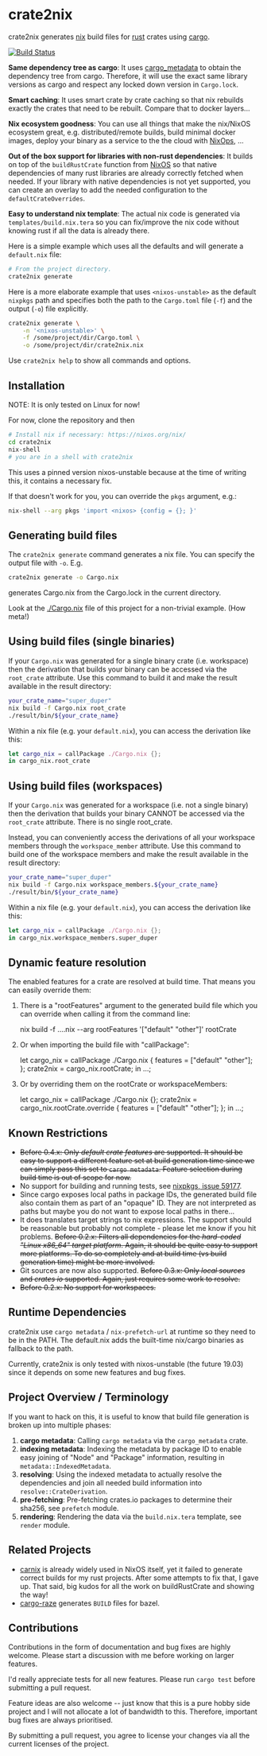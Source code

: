 # crate2nix

crate2nix generates [nix](https://nixos.org/nix/) build files for [rust](https://www.rust-lang.org/) crates 
using [cargo](https://crates.io/).

[![Build Status](https://travis-ci.org/kolloch/crate2nix.svg?branch=master)](https://travis-ci.org/kolloch/crate2nix)

**Same dependency tree as cargo**: It uses [cargo_metadata](https://github.com/oli-obk/cargo_metadata) to obtain the 
dependency tree from cargo. Therefore, it will use the exact same library versions as cargo and respect any locked down
version in `Cargo.lock`.

**Smart caching**: It uses smart crate by crate caching so that nix rebuilds exactly the crates that need to be rebuilt.
Compare that to docker layers...

**Nix ecosystem goodness**: You can use all things that make the nix/NixOS ecosystem great, e.g. distributed/remote builds, 
build minimal docker images, deploy your binary as a service to the the cloud with [NixOps](https://nixos.org/nixops/), ...

**Out of the box support for libraries with non-rust dependencies**: It builds on top of the `buildRustCrate` 
function from [NixOS](https://nixos.org/) so that native dependencies of
many rust libraries are already correctly fetched when needed. If your library with native dependencies is not yet 
supported, you can create an overlay to add the needed configuration to the `defaultCrateOverrides`.

**Easy to understand nix template**: The actual nix code is generated via `templates/build.nix.tera` so you can 
fix/improve the nix code without knowing rust if all the data is already there.

Here is a simple example which uses all the defaults and will generate a `default.nix` file:

```bash
# From the project directory.
crate2nix generate
```

Here is a more elaborate example that uses `<nixos-unstable>` as the default `nixpkgs` path and specifies both the path
to the `Cargo.toml` file (`-f`) and the output (`-o`) file explicitly.

```bash
crate2nix generate \
    -n '<nixos-unstable>' \
    -f /some/project/dir/Cargo.toml \
    -o /some/project/dir/crate2nix.nix
```

Use `crate2nix help` to show all commands and options.

## Installation

NOTE: It is only tested on Linux for now!

For now, clone the repository and then

```bash
# Install nix if necessary: https://nixos.org/nix/
cd crate2nix
nix-shell
# you are in a shell with crate2nix
```

This uses a pinned version nixos-unstable because at the time of writing this, it contains a necessary fix.

If that doesn't work for you, you can override the `pkgs` argument, e.g.:

```bash
nix-shell --arg pkgs 'import <nixos> {config = {}; }'
```

## Generating build files

The `crate2nix generate` command generates a nix file. You can specify the output file with `-o`. E.g.

```bash
crate2nix generate -o Cargo.nix
```

generates Cargo.nix from the Cargo.lock in the current directory.

Look at the [./Cargo.nix](./Cargo.nix) file of this project for a non-trivial example. (How meta!)

## Using build files (single binaries)

If your `Cargo.nix` was generated for a single binary crate (i.e. workspace) then the derivation that builds your binary
can be accessed via the `root_crate` attribute. Use this command to build it and make the result available in the result 
directory: 

```bash
your_crate_name="super_duper"
nix build -f Cargo.nix root_crate
./result/bin/${your_crate_name}
```  

Within a nix file (e.g. your `default.nix`), you can access the 
derivation like this: 

```nix
let cargo_nix = callPackage ./Cargo.nix {};
in cargo_nix.root_crate
```

## Using build files (workspaces)

If your `Cargo.nix` was generated for a workspace (i.e. not a single binary) then the derivation that builds your binary
CANNOT be accessed via the `root_crate` attribute. There is no single root_crate.

Instead, you can conveniently access the derivations of all your workspace members through the `workspace_member` 
attribute. Use this command to build one of the workspace members and make the result available in the result 
directory: 

```bash
your_crate_name="super_duper"
nix build -f Cargo.nix workspace_members.${your_crate_name}
./result/bin/${your_crate_name}
```  

Within a nix file (e.g. your `default.nix`), you can access the 
derivation like this: 

```nix
let cargo_nix = callPackage ./Cargo.nix {};
in cargo_nix.workspace_members.super_duper
```

## Dynamic feature resolution

The enabled features for a crate are resolved at build time. That means you can easily override them:

1. There is a "rootFeatures" argument to the generated build file which you can override when calling
   it from the command line:
   
      nix build -f ....nix --arg rootFeatures '["default" "other"]' rootCrate 
      
2. Or when importing the build file with "callPackage":

      let cargo_nix = callPackage ./Cargo.nix { features = ["default" "other"]; };
          crate2nix = cargo_nix.rootCrate;
      in ...;
        
3. Or by overriding them on the rootCrate or workspaceMembers:

      let cargo_nix = callPackage ./Cargo.nix {};
          crate2nix = cargo_nix.rootCrate.override { features = ["default" "other"]; };
      in ...;

## Known Restrictions

* ~~Before 0.4.x: Only *default crate features* are supported. It should be easy to support a different feature set at 
  build generation time since we can simply pass this set to `cargo metadata`. Feature selection during build time is 
  out of scope for now.~~
* No support for building and running tests, see [nixpkgs, issue 59177](https://github.com/NixOS/nixpkgs/issues/59177).
* Since cargo exposes local paths in package IDs, the generated build file also contain them as part of an "opaque"
  ID. They are not interpreted as paths but maybe you do not want to expose local paths in there...
* It does translates target strings to nix expressions. The support should be reasonable but probably not complete - please 
  let me know if you hit problems. ~~Before 0.2.x: Filters all dependencies for the *hard-coded "Linux x86_64" target 
  platform*. Again, it should be quite easy to support more platforms. To do so completely and at build time (vs build 
  generation time) might be more involved.~~
* Git sources are now also supported. ~~Before 0.3.x: Only *local sources* and *crates io* supported. Again, just 
  requires some work to resolve.~~ 
* ~~Before 0.2.x: No support for workspaces.~~

## Runtime Dependencies

crate2nix use `cargo metadata` / `nix-prefetch-url` at runtime so they need to be in the PATH. The default.nix
adds the built-time nix/cargo binaries as fallback to the path.

Currently, crate2nix is only tested with nixos-unstable (the future 19.03) since it depends on some new features
and bug fixes.

## Project Overview / Terminology

If you want to hack on this, it is useful to know that build file generation is broken up into multiple phases:

1. **cargo metadata**: Calling `cargo metadata` via the `cargo_metadata` crate.
2. **indexing metadata**: Indexing the metadata by package ID to enable easy joining of "Node" and "Package" 
  information, resulting in `metadata::IndexedMetadata`.
3. **resolving**: Using the indexed metadata to actually resolve the dependencies and join all needed build information 
  into `resolve::CrateDerivation`.
4. **pre-fetching**: Pre-fetching crates.io packages to determine their sha256, see `prefetch` module.
5. **rendering**: Rendering the data via the `build.nix.tera` template, see `render` module.

## Related Projects

* [carnix](https://nest.pijul.com/pmeunier/carnix:master) is already widely used in NixOS itself, yet it failed to
  generate correct builds for my rust projects. After some attempts to fix that, I gave up. That said, big kudos for 
  all the work on buildRustCrate and showing the way!
* [cargo-raze](https://github.com/google/cargo-raze) generates `BUILD` files for bazel.

## Contributions

Contributions in the form of documentation and bug fixes are highly welcome. Please start a discussion with me before
working on larger features.

I'd really appreciate tests for all new features. Please run `cargo test` before submitting a pull request.

Feature ideas are also welcome -- just know that this is a pure hobby side project and I will not allocate a lot of
bandwidth to this. Therefore, important bug fixes are always prioritised.

By submitting a pull request, you agree to license your changes via all the current licenses of the project.
